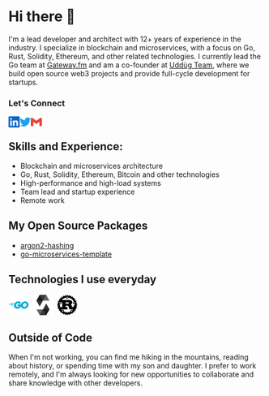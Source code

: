 # Hi there 👋

I'm a lead developer and architect with 12+ years of experience in the industry. I specialize in blockchain and microservices, with a focus on Go, Rust, Solidity, Ethereum, and other related technologies. I currently lead the Go team at [Gateway.fm](https://gateway.fm) and am a co-founder at [Uddùg Team](https://uddug.com), where we build open source web3 projects and provide full-cycle development for startups.

### Let's Connect
[<img align="left" alt="tassiaaccioly | LinkedIn" width="22px" src="./images/linkedin.svg" />][linkedin]
[<img align="left" alt="itsmetherogue | Twitter" width="22px" src="./images/twitter.svg" />][twitter]
[<img align="left" alt="tassia.accioly | Gmail" width="22px" src="./images/gmail.svg" />][gmail]

<br>

## Skills and Experience:
- Blockchain and microservices architecture
- Go, Rust, Solidity, Ethereum, Bitcoin and other technologies
- High-performance and high-load systems
- Team lead and startup experience
- Remote work

## My Open Source Packages
- [argon2-hashing](https://github.com/andskur/argon2-hashing)
- [go-microservices-template](https://github.com/andskur/go-microservice-template)

## Technologies I use everyday
<img src="https://github.com/devicons/devicon/blob/master/icons/go/go-original-wordmark.svg" title="Go" alt="Go" width="40" height="40"/>&nbsp;
<img src="https://github.com/devicons/devicon/blob/master/icons/solidity/solidity-original.svg" title="Solidity" alt="Solidity" width="40" height="40"/>&nbsp;
<img src="https://github.com/devicons/devicon/blob/master/icons/rust/rust-plain.svg" title="Rust" alt="Rust" width="40" height="40"/>&nbsp;

## Outside of Code
When I'm not working, you can find me hiking in the mountains, reading about history, or spending time with my son and daughter. I prefer to work remotely, and I'm always looking for new opportunities to collaborate and share knowledge with other developers.


[linkedin]: https://www.linkedin.com/in/andrew-skurlatov/
[twitter]: https://twitter.com/Andskur1/
[gmail]: mailto:a.skurlatov@gmail.com

